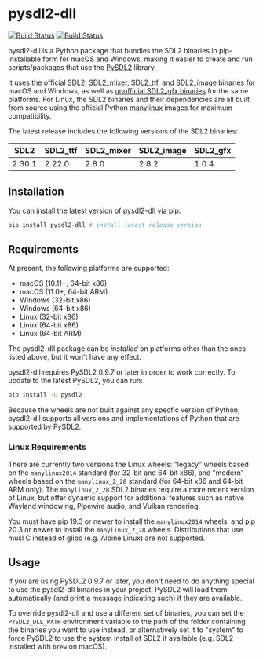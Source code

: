 # pysdl2-dll

[![Build Status](https://api.cirrus-ci.com/github/a-hurst/pysdl2-dll.svg)](https://cirrus-ci.com/github/a-hurst/pysdl2-dll)
[![Build Status](https://ci.appveyor.com/api/projects/status/lnwpe9v50bne3afu?svg=true)](https://ci.appveyor.com/project/a-hurst/pysdl2-dll)

pysdl2-dll is a Python package that bundles the SDL2 binaries in pip-installable form for macOS and Windows, making it easier to create and run scripts/packages that use the [PySDL2](https://github.com/py-sdl/py-sdl2) library.

It uses the official SDL2, SDL2\_mixer, SDL2\_ttf, and SDL2\_image binaries for macOS and Windows, as well as [unofficial SDL2\_gfx binaries](https://github.com/a-hurst/sdl2gfx-builds) for the same platforms. For Linux, the SDL2 binaries and their dependencies are all built from source using the official Python [manylinux](https://github.com/pypa/manylinux) images for maximum compatibility.

The latest release includes the following versions of the SDL2 binaries:

SDL2 | SDL2\_ttf | SDL2\_mixer | SDL2\_image | SDL2\_gfx
--- | --- | --- | --- | ---
2.30.1 | 2.22.0 | 2.8.0 | 2.8.2 | 1.0.4


## Installation

You can install the latest version of pysdl2-dll via pip:

```bash
pip install pysdl2-dll # install latest release version
```


## Requirements

At present, the following platforms are supported:

* macOS (10.11+, 64-bit x86)
* macOS (11.0+, 64-bit ARM)
* Windows (32-bit x86)
* Windows (64-bit x86)
* Linux (32-bit x86)
* Linux (64-bit x86)
* Linux (64-bit ARM)

The pysdl2-dll package can be *installed* on platforms other than the ones listed above, but it won't have any effect.

pysdl2-dll requires PySDL2 0.9.7 or later in order to work correctly. To update to the latest PySDL2, you can run:

```bash
pip install -U pysdl2
```

Because the wheels are not built against any specfic version of Python, pysdl2-dll supports all versions and implementations of Python that are supported by PySDL2.


### Linux Requirements

There are currently two versions the Linux wheels: "legacy" wheels based on the `manylinux2014` standard (for 32-bit and 64-bit x86), and "modern" wheels based on the `manylinux_2_28` standard (for 64-bit x86 and 64-bit ARM only). The `manylinux_2_28` SDL2 binaries require a more recent version of Linux, but offer dynamic support for additional features such as native Wayland windowing, Pipewire audio, and Vulkan rendering.

You must have pip 19.3 or newer to install the `manylinux2014` wheels, and pip 20.3 or newer to install the `manylinux_2_28` wheels. Distributions that use musl C instead of glibc (e.g. Alpine Linux) are not supported.


## Usage

If you are using PySDL2 0.9.7 or later, you don't need to do anything special to use the pysdl2-dll binaries in your project: PySDL2 will load them automatically (and print a message indicating such) if they are available.

To override pysdl2-dll and use a different set of binaries, you can set the `PYSDL2_DLL_PATH` environment variable to the path of the folder containing the binaries you want to use instead, or alternatively set it to "system" to force PySDL2 to use the system install of SDL2 if available (e.g. SDL2 installed with `brew` on macOS).
